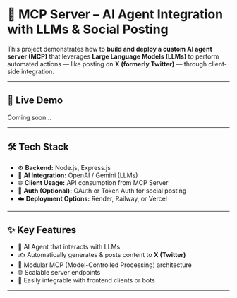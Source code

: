 # 🤖 MCP Server – AI Agent Integration with LLMs & Social Posting

This project demonstrates how to **build and deploy a custom AI agent server (MCP)** that leverages **Large Language Models (LLMs)** to perform automated actions — like posting on **X (formerly Twitter)** — through client-side integration.

---

## 🚀 Live Demo

Coming soon...  

---

## 🛠️ Tech Stack

- ⚙️ **Backend:** Node.js, Express.js
- 🧠 **AI Integration:** OpenAI / Gemini (LLMs)
- 🌐 **Client Usage:** API consumption from MCP Server
- 🔐 **Auth (Optional):** OAuth or Token Auth for social posting
- ☁️ **Deployment Options:** Render, Railway, or Vercel

---

## ✨ Key Features

- 🧠 AI Agent that interacts with LLMs
- ✍️ Automatically generates & posts content to **X (Twitter)**
- 🧩 Modular MCP (Model-Controlled Processing) architecture
- 🌐 Scalable server endpoints
- 🔄 Easily integrable with frontend clients or bots

---

